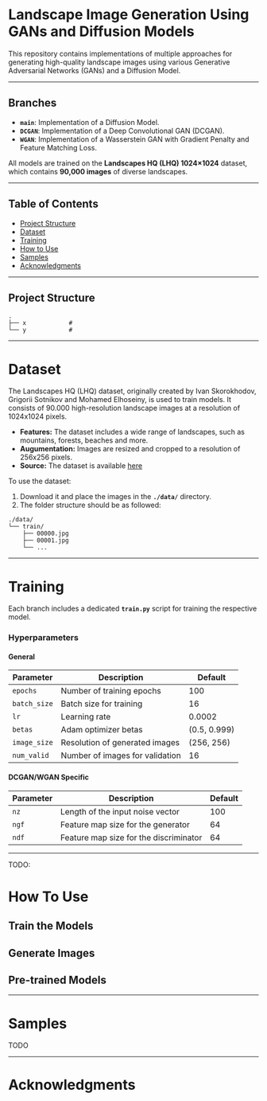 # Landscape Image Generation Using GANs and Diffusion Models

This repository contains implementations of multiple approaches for generating high-quality landscape images using various Generative Adversarial Networks (GANs) and a Diffusion Model.

---

## Branches
- **`main`**: Implementation of a Diffusion Model.
- **`DCGAN`**: Implementation of a Deep Convolutional GAN (DCGAN).
- **`WGAN`**: Implementation of a Wasserstein GAN with Gradient Penalty and Feature Matching Loss.

All models are trained on the **Landscapes HQ (LHQ) 1024×1024** dataset, which contains **90,000 images** of diverse landscapes.

---

## Table of Contents
- [Project Structure](#project-structure)
- [Dataset](#dataset)
- [Training](#training)
- [How to Use](#how-to-use)
- [Samples](#samples)
- [Acknowledgments](#acknowledgments)

---

## Project Structure

```plaintext
.
├── x            #
└── y            #
```

---

# Dataset
The Landscapes HQ (LHQ) dataset, originally created by Ivan Skorokhodov, Grigorii Sotnikov and Mohamed Elhoseiny, is used to train models.
It consists of 90.000 high-resolution landscape images at a resolution of 1024x1024 pixels.

- **Features:** The dataset includes a wide range of landscapes, such as mountains, forests, beaches and more.
- **Augumentation:** Images are resized and cropped to a resolution of 256x256 pixels.
- **Source:** The dataset is available [here](https://github.com/universome/alis)

To use the dataset: 
1. Download it and place the images in the **`./data/`** directory.
2. The folder structure should be as followed:
```plaintext
./data/
└── train/
    ├── 00000.jpg
    ├── 00001.jpg
    └── ...
```

---

# Training
Each branch includes a dedicated **`train.py`** script for training the respective model.


### Hyperparameters

#### General
| Parameter      | Description                      | Default       |
|----------------|----------------------------------|---------------|
| `epochs`       | Number of training epochs        | 100           |
| `batch_size`   | Batch size for training          | 16            |
| `lr`           | Learning rate                   | 0.0002        |
| `betas`        | Adam optimizer betas            | (0.5, 0.999)  |
| `image_size`   | Resolution of generated images  | (256, 256)    |
| `num_valid`    | Number of images for validation | 16            |

#### DCGAN/WGAN Specific
| Parameter      | Description                           | Default       |
|----------------|---------------------------------------|---------------|
| `nz`           | Length of the input noise vector      | 100           |
| `ngf`          | Feature map size for the generator    | 64            |
| `ndf`          | Feature map size for the discriminator| 64            |

---

TODO:

# How To Use
## Train the Models
## Generate Images
## Pre-trained Models

---

# Samples
TODO

---

# Acknowledgments
